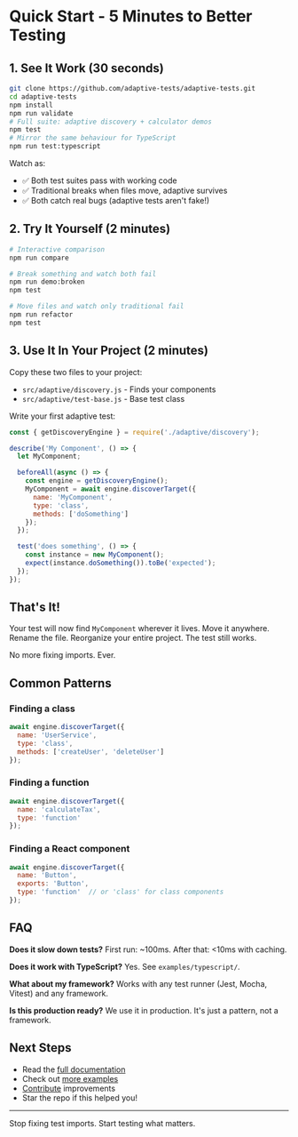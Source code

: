 # Quick Start - 5 Minutes to Better Testing

## 1. See It Work (30 seconds)

```bash
git clone https://github.com/adaptive-tests/adaptive-tests.git
cd adaptive-tests
npm install
npm run validate
# Full suite: adaptive discovery + calculator demos
npm test
# Mirror the same behaviour for TypeScript
npm run test:typescript
```

Watch as:
- ✅ Both test suites pass with working code
- ✅ Traditional breaks when files move, adaptive survives
- ✅ Both catch real bugs (adaptive tests aren't fake!)

## 2. Try It Yourself (2 minutes)

```bash
# Interactive comparison
npm run compare

# Break something and watch both fail
npm run demo:broken
npm test

# Move files and watch only traditional fail
npm run refactor
npm test
```

## 3. Use It In Your Project (2 minutes)

Copy these two files to your project:
- `src/adaptive/discovery.js` - Finds your components
- `src/adaptive/test-base.js` - Base test class

Write your first adaptive test:

```javascript
const { getDiscoveryEngine } = require('./adaptive/discovery');

describe('My Component', () => {
  let MyComponent;

  beforeAll(async () => {
    const engine = getDiscoveryEngine();
    MyComponent = await engine.discoverTarget({
      name: 'MyComponent',
      type: 'class',
      methods: ['doSomething']
    });
  });

  test('does something', () => {
    const instance = new MyComponent();
    expect(instance.doSomething()).toBe('expected');
  });
});
```

## That's It!

Your test will now find `MyComponent` wherever it lives. Move it anywhere. Rename the file. Reorganize your entire project. The test still works.

No more fixing imports. Ever.

## Common Patterns

### Finding a class
```javascript
await engine.discoverTarget({
  name: 'UserService',
  type: 'class',
  methods: ['createUser', 'deleteUser']
});
```

### Finding a function
```javascript
await engine.discoverTarget({
  name: 'calculateTax',
  type: 'function'
});
```

### Finding a React component
```javascript
await engine.discoverTarget({
  name: 'Button',
  exports: 'Button',
  type: 'function'  // or 'class' for class components
});
```

## FAQ

**Does it slow down tests?**
First run: ~100ms. After that: <10ms with caching.

**Does it work with TypeScript?**
Yes. See `examples/typescript/`.

**What about my framework?**
Works with any test runner (Jest, Mocha, Vitest) and any framework.

**Is this production ready?**
We use it in production. It's just a pattern, not a framework.

## Next Steps

- Read the [full documentation](README.md)
- Check out [more examples](examples/)
- [Contribute](CONTRIBUTING.md) improvements
- Star the repo if this helped you!

---

Stop fixing test imports. Start testing what matters.